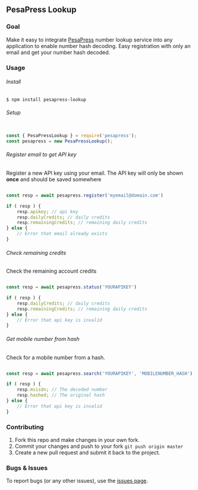 ## PesaPress Lookup

### Goal

Make it easy to integrate [PesaPress](https://www.pesapress.com) number lookup service into any application to enable number hash decoding.
Easy registration with only an email and get your number hash decoded.

### Usage

###### Install

```shell
$ npm install pesapress-lookup
```

###### Setup
```javascript

const { PesaPressLookup } = require('pesapress');
const pesapress = new PesaPressLookup();
```

###### Register email to get API key
Register a new API key using your email.
The API key will only be shown **once** and should be saved somewhere

```javascript

const resp = await pesapress.register('myemail@domain.com')

if ( resp ) {
	resp.apikey; // api key
	resp.dailyCredits; // daily credits
	resp.remainingCredits; // remaining daily credits
} else {
	// Error that email already exists
}
```

###### Check remaining credits
Check the remaining account credits

```javascript

const resp = await pesapress.status('YOURAPIKEY')

if ( resp ) {
	resp.dailyCredits; // daily credits
	resp.remainingCredits; // remaining daily credits
} else {
	// Error that api key is invalid
}
```

###### Get mobile number from hash
Check for a mobile number from a hash.

```javascript

const resp = await pesapress.search('YOURAPIKEY', 'MOBILENUMBER_HASH')

if ( resp ) {
	resp.msisdn; // The decoded number
	resp.hashed; // The original hash
} else {
	// Error that api key is invalid
}
```

### Contributing

1. Fork this repo and make changes in your own fork.
2. Commit your changes and push to your fork `git push origin master`
3. Create a new pull request and submit it back to the project.


### Bugs & Issues

To report bugs (or any other issues), use the [issues page](https://github.com/pesapress/pesapress-lookup/issues).
